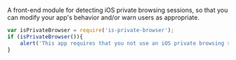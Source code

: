 A front-end module for detecting iOS private browsing sessions, so that you can modify your app's behavior and/or warn users as appropriate.

```js
var isPrivateBrowser = require('is-private-browser');
if (isPrivateBrowser()){
	alert('This app requires that you not use an iOS private browsing session');
}
```
